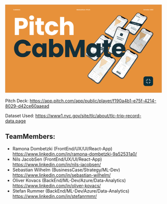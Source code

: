 ![Pitch](https://github.com/NilsJacobsen/cabmate_app/blob/1be4c7206b4dd72fb305492b4073ee5e51ebb476/Git.jpg?raw=true)

Pitch Deck:
https://app.pitch.com/app/public/player/f190a4b1-e75f-4214-8029-d42ce60aaead

Dataset Used:
https://www1.nyc.gov/site/tlc/about/tlc-trip-record-data.page

## TeamMembers:
- Ramona Dombetzki    (FrontEnd/UX/UI/React-App)
https://www.linkedin.com/in/ramona-dombetzki-9a52531a0/
- Nils JacobSen       (FrontEnd/UX/UI/React-App)
https://www.linkedin.com/in/nils-jacobsen/
- Sebastian Wilhelm   (BusinessCase/Strategy/ML-Dev)
https://www.linkedin.com/in/sebastian-wilhelm/
- Oliver Kovacs       (BackEnd/ML-Dev/Azure/Data-Analytics)
https://www.linkedin.com/in/oliver-kovacs/
- Stefan Rummer       (BackEnd/ML-Dev/Azure/Data-Analytics)
https://www.linkedin.com/in/stefanrmmr/
